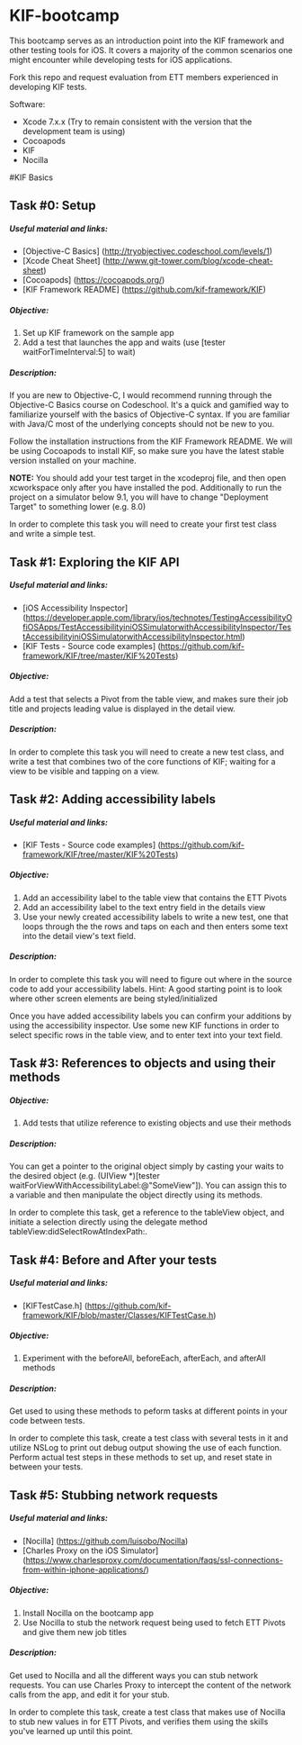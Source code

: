 # KIF-bootcamp

This bootcamp serves as an introduction point into the KIF framework and other testing tools for iOS. It covers a majority of the common scenarios one might encounter while developing tests for iOS applications.

Fork this repo and request evaluation from ETT members experienced in developing KIF tests.

Software:

- Xcode 7.x.x (Try to remain consistent with the version that the development team is using)
- Cocoapods
- KIF
- Nocilla


#KIF Basics

## Task #0: Setup

##### Useful material and links: 

- [Objective-C Basics] (http://tryobjectivec.codeschool.com/levels/1)
- [Xcode Cheat Sheet] (http://www.git-tower.com/blog/xcode-cheat-sheet)
- [Cocoapods] (https://cocoapods.org/)
- [KIF Framework README] (https://github.com/kif-framework/KIF)


##### Objective:
1. Set up KIF framework on the sample app
2. Add a test that launches the app and waits (use [tester waitForTimeInterval:5] to wait)

##### Description:

If you are new to Objective-C, I would recommend running through the Objective-C Basics course on Codeschool. It's a quick and gamified way to familiarize yourself with the basics of Objective-C syntax. If you are familiar with Java/C most of the underlying concepts should not be new to you.

Follow the installation instructions from the KIF Framework README. We will be using Cocoapods to install KIF, so make sure you have the latest stable version installed on your machine. 

 **NOTE:** You should add your test target in the xcodeproj file, and then open xcworkspace only after you have installed the pod. Additionally to run the project on a simulator below 9.1, you will have to change "Deployment Target" to something lower (e.g. 8.0)


In order to complete this task you will need to create your first test class and write a simple test.

## Task #1: Exploring the KIF API

##### Useful material and links: 

- [iOS Accessibility Inspector] (https://developer.apple.com/library/ios/technotes/TestingAccessibilityOfiOSApps/TestAccessibilityiniOSSimulatorwithAccessibilityInspector/TestAccessibilityiniOSSimulatorwithAccessibilityInspector.html) 
- [KIF Tests - Source code examples] (https://github.com/kif-framework/KIF/tree/master/KIF%20Tests)

##### Objective:
Add a test that selects a Pivot from the table view, and makes sure their job title and projects leading value is displayed in the detail view.

##### Description:

In order to complete this task you will need to create a new test class, and write a test that combines two of the core functions of KIF; waiting for a view to be visible and tapping on a view.

## Task #2: Adding accessibility labels

##### Useful material and links: 

- [KIF Tests - Source code examples] (https://github.com/kif-framework/KIF/tree/master/KIF%20Tests)

##### Objective:
1. Add an accessibility label to the table view that contains the ETT Pivots
2. Add an accessibility label to the text entry field in the details view
3. Use your newly created accessibility labels to write a new test, one that loops through the the rows and taps on each and then enters some text into the detail view's text field.

##### Description:

In order to complete this task you will need to figure out where in the source code to add your accessibility labels. Hint: A good starting point is to look where other screen elements are being styled/initialized

Once you have added accessibility labels you can confirm your additions by using the accessibility inspector. Use some new KIF functions in order to select specific rows in the table view, and to enter text into your text field.

## Task #3: References to objects and using their methods

##### Objective:
1. Add tests that utilize reference to existing objects and use their methods

##### Description:
You can get a pointer to the original object simply by casting your waits to the desired object (e.g. (UIView *)[tester waitForViewWithAccessibilityLabel:@"SomeView"]). You can assign this to a variable and then manipulate the object directly using its methods. 

In order to complete this task, get a reference to the tableView object, and initiate a selection directly using the delegate method tableView:didSelectRowAtIndexPath:.


## Task #4: Before and After your tests

##### Useful material and links: 

- [KIFTestCase.h] (https://github.com/kif-framework/KIF/blob/master/Classes/KIFTestCase.h)

##### Objective:
1. Experiment with the beforeAll, beforeEach, afterEach, and afterAll methods

##### Description:

Get used to using these methods to peform tasks at different points in your code between tests.

In order to complete this task, create a test class with several tests in it and utilize NSLog to print out debug output showing the use of each function. Perform actual test steps in these methods to set up, and reset state in between your tests.

## Task #5: Stubbing network requests

##### Useful material and links: 

- [Nocilla] (https://github.com/luisobo/Nocilla)
- [Charles Proxy on the iOS Simulator] (https://www.charlesproxy.com/documentation/faqs/ssl-connections-from-within-iphone-applications/)

##### Objective:
1. Install Nocilla on the bootcamp app
2. Use Nocilla to stub the network request being used to fetch ETT Pivots and give them new job titles

##### Description:

Get used to Nocilla and all the different ways you can stub network requests. You can use Charles Proxy to intercept the content of the network calls from the app, and edit it for your stub.

In order to complete this task, create a test class that makes use of Nocilla to stub new values in for ETT Pivots, and verifies them using the skills you've learned up until this point.
